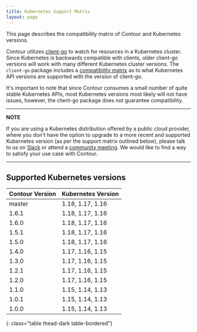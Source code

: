 ```yaml
---
title: Kubernetes Support Matrix
layout: page
---
```


This page describes the compatibility matrix of Contour and Kubernetes versions.

Contour utilizes [client-go][1] to watch for resources in a Kubernetes cluster.
Since Kubernetes is backwards compatible with clients, older client-go versions will work with many different Kubernetes cluster versions.
The `client-go` package includes a [compatibility matrix][2] as to what Kubernetes API versions are supported with the version of client-go.  

It's important to note that since Contour consumes a small number of quite stable Kubernetes APIs, most Kubernetes versions most likely will not have issues, however, the client-go package does not guarantee compatibility.

---
**NOTE**

If you are using a Kubernetes distribution offered by a public cloud provider, where you don't have the option to upgrade to a more recent and supported Kubernetes version (as per the support matrix outlined below), please talk to us on [Slack][4] or attend a [community meeting][3]. We would like to find a way to satisfy your use case with Contour.

---

## Supported Kubernetes versions

| Contour Version | Kubernetes Version        |
| --------------- | :------------------- |
| master          | 1.18, 1.17, 1.16   |
| 1.6.1           | 1.18, 1.17, 1.16   |
| 1.6.0           | 1.18, 1.17, 1.16   |
| 1.5.1           | 1.18, 1.17, 1.16   |
| 1.5.0           | 1.18, 1.17, 1.16   |
| 1.4.0           | 1.17, 1.16, 1.15   |
| 1.3.0           | 1.17, 1.16, 1.15   |
| 1.2.1           | 1.17, 1.16, 1.15   |
| 1.2.0           | 1.17, 1.16, 1.15   |
| 1.1.0           | 1.15, 1.14, 1.13   |
| 1.0.1           | 1.15, 1.14, 1.13   |
| 1.0.0           | 1.15, 1.14, 1.13   |
{: class="table thead-dark table-bordered"}

[1]: https://github.com/kubernetes/client-go
[2]: https://github.com/kubernetes/client-go#compatibility-matrix
[3]: https://projectcontour.io/community/
[4]: https://kubernetes.slack.com/messages/contour

